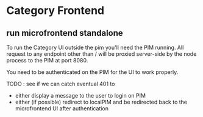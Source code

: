# Category Frontend

## run microfrontend standalone
To run the Category UI outside the pim you'll need the PIM running.
All request to any endpoint other than / will be proxied server-side by the node process to the PIM at port 8080.

You need to be authenticated on the PIM for the UI to work properly.

TODO : see if we can catch eventual 401 to
- either display a message to the user to login on PIM
- either (if possible) redirect to localPIM and be redirected back to the microfrontend UI after authentication


